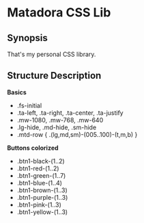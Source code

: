 # Matadora CSS Lib

## Synopsis

That's my personal CSS library.

## Structure Description

**Basics**

- .fs-initial
- .ta-left, .ta-right, .ta-center, .ta-justify
- .mw-1080, .mw-768, .mw-640
- .lg-hide, .md-hide, .sm-hide
- .mtd-row { .(lg,md,sm)-(005..100)-(t,m,b) }

**Buttons colorized**

- .btn1-black-(1..2)
- .btn1-red-(1..2)
- .btn1-green-(1..7)
- .btn1-blue-(1..4)
- .btn1-brown-(1..3)
- .btn1-purple-(1..3)
- .btn1-pink-(1..3)
- .btn1-yellow-(1..3)